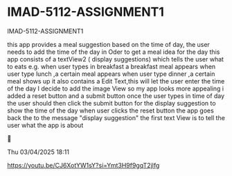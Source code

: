 # IMAD-5112-ASSIGNMENT1

IMAD-5112-ASSIGNMENT1 

this app provides a meal suggestion based on the time of day, the user needs to add the time of the day in Oder to get a meal idea for the day this app consists of a textView2 ( display suggestions) which tells the user what to eats e.g. when user types in breakfast a breakfast meal appears when user type lunch ,a certain meal appears when user type dinner ,a certain meal shows up it also contains a Edit Text,this will let the user enter the time of the day I decide to add the image View so my app looks more appealing i added a reset button and a submit button once the user types in time of day the user should then click the submit button for the display suggestion to show the time of the day when user clicks the reset button the app goes back the to the message "display suggestion" the first text View is to tell the user what the app is about  

 

  

Thu 03/04/2025 18:11 

https://youtu.be/CJ6XotYW1sY?si=Ymt3H9f9gqT2jlfg 
